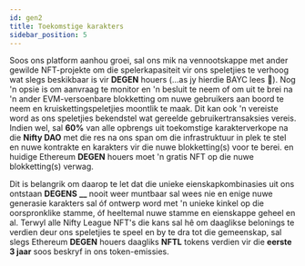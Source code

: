 ```yaml
---
id: gen2
title: Toekomstige karakters
sidebar_position: 5
---
```


Soos ons platform aanhou groei, sal ons mik na vennootskappe met ander gewilde NFT-projekte om die spelerkapasiteit vir ons speletjies te verhoog wat slegs beskikbaar is vir **DEGEN** houers (...as jy hierdie BAYC lees 💜). Nog 'n opsie is om aanvraag te monitor en 'n besluit te neem of om uit te brei na 'n ander EVM-versoenbare blokketting om nuwe gebruikers aan boord te neem en kruiskettingspeletjies moontlik te maak. Dit kan ook 'n vereiste word as ons speletjies bekendstel wat gereelde gebruikertransaksies vereis. Indien wel, sal **60%** van alle opbrengs uit toekomstige karakterverkope na die **Nifty DAO** met die res na ons span om die infrastruktuur in plek te stel en nuwe kontrakte en karakters vir die nuwe blokketting(s) voor te berei. en huidige Ethereum **DEGEN** houers moet 'n gratis NFT op die nuwe blokketting(s) verwag.

Dit is belangrik om daarop te let dat die unieke eienskapkombinasies uit ons ontstaan **DEGENS** **__** nooit weer muntbaar sal wees nie en enige nuwe generasie karakters sal óf ontwerp word met 'n unieke kinkel op die oorspronklike stamme, óf heeltemal nuwe stamme en eienskappe geheel en al. Terwyl alle Nifty League NFT's die kans sal hê om daaglikse belonings te verdien deur ons speletjies te speel en by te dra tot die gemeenskap, sal slegs Ethereum **DEGEN** houers daagliks **NFTL** tokens verdien vir die **eerste 3 jaar** soos beskryf in ons token-emissies.
